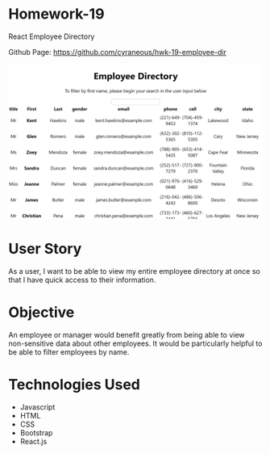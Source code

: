 # Homework-19
React Employee Directory

Github Page: https://github.com/cyraneous/hwk-19-employee-dir


![Alt-text](https://github.com/cyraneous/hwk-19-employee-dir/blob/main/images/Employee-Directory-HWK-19.PNG)

# User Story
As a user, I want to be able to view my entire employee directory at once so that I have quick access to their information.

# Objective
An employee or manager would benefit greatly from being able to view non-sensitive data about other employees. It would be particularly helpful to be able to filter employees by name.

# Technologies Used
* Javascript
* HTML
* CSS
* Bootstrap
* React.js
